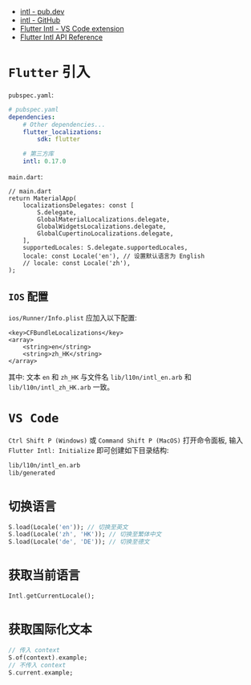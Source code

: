 * [intl - pub.dev](https://pub.dev/packages/intl)
* [intl - GitHub](https://github.com/dart-lang/intl)
* [Flutter Intl - VS Code extension](https://github.com/localizely/flutter-intl-vscode)
* [Flutter Intl API Reference](https://marketplace.visualstudio.com/items?itemName=localizely.flutter-intl)

# `Flutter` 引入

`pubspec.yaml`:

```yaml
# pubspec.yaml
dependencies:
    # Other dependencies...
    flutter_localizations:
	    sdk: flutter

	# 第三方库
	intl: 0.17.0
```

`main.dart`:

```
// main.dart
return MaterialApp(
    localizationsDelegates: const [
        S.delegate,
        GlobalMaterialLocalizations.delegate,
        GlobalWidgetsLocalizations.delegate,
        GlobalCupertinoLocalizations.delegate,
    ],
    supportedLocales: S.delegate.supportedLocales,
	locale: const Locale('en'), // 设置默认语言为 English
	// locale: const Locale('zh'),
);
```

## `IOS` 配置

`ios/Runner/Info.plist` 应加入以下配置:

```plist
<key>CFBundleLocalizations</key>
<array>
	<string>en</string>
	<string>zh_HK</string>
</array>
```

其中: 文本 `en` 和 `zh_HK` 与文件名 `lib/l10n/intl_en.arb` 和 `lib/l10n/intl_zh_HK.arb` 一致。

# `VS Code`

`Ctrl Shift P (Windows)` 或 `Command Shift P (MacOS)` 打开命令面板, 输入 `Flutter Intl: Initialize` 即可创建如下目录结构:

```bash
lib/l10n/intl_en.arb
lib/generated
```

# `切换语言`

```dart
S.load(Locale('en')); // 切换至英文
S.load(Locale('zh', 'HK')); // 切换至繁体中文
S.load(Locale('de', 'DE')); // 切换至德文
```

# `获取当前语言`

```dart
Intl.getCurrentLocale();
```

# `获取国际化文本`

```dart
// 传入 context
S.of(context).example;
// 不传入 context
S.current.example;
```